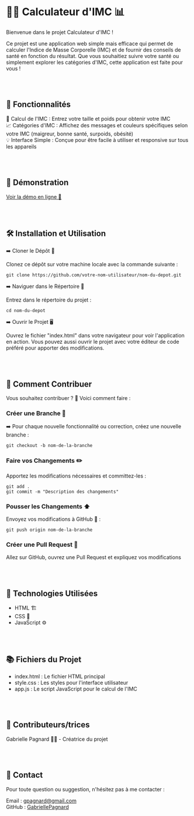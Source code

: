 # 🏋️‍♂️ Calculateur d'IMC 📊   

Bienvenue dans le projet Calculateur d'IMC !   

Ce projet est une application web simple mais efficace qui permet de calculer l'Indice de Masse Corporelle (IMC) et de fournir des conseils de santé en fonction du résultat. Que vous souhaitiez suivre votre santé ou simplement explorer les catégories d'IMC, cette application est faite pour vous !   

<br>
<br>

## 🚀 Fonctionnalités

🔢 Calcul de l'IMC : Entrez votre taille et poids pour obtenir votre IMC   
📈 Catégories d'IMC : Affichez des messages et couleurs spécifiques selon votre IMC (maigreur, bonne santé, surpoids, obésité)   
💡 Interface Simple : Conçue pour être facile à utiliser et responsive sur tous les appareils   

<br>
<br>

## 🧩 Démonstration

[Voir la démo en ligne 🎥](https://gabriellepagnard.github.io/calculateur_IMC/)

<br>
<br>

## 🛠️ Installation et Utilisation

➡️ Cloner le Dépôt 🔄   

Clonez ce dépôt sur votre machine locale avec la commande suivante :

`git clone https://github.com/votre-nom-utilisateur/nom-du-depot.git`   

➡️ Naviguer dans le Répertoire 📂   
   
Entrez dans le répertoire du projet :

`cd nom-du-depot`   

➡️ Ouvrir le Projet 🖥️   
   
Ouvrez le fichier "index.html" dans votre navigateur pour voir l'application en action. Vous pouvez aussi ouvrir le projet avec votre éditeur de code préféré pour apporter des modifications.

<br>
<br>

## 🔧 Comment Contribuer

Vous souhaitez contribuer ? 🎉 Voici comment faire :

### Créer une Branche 🌿

➡️ Pour chaque nouvelle fonctionnalité ou correction, créez une nouvelle branche :   

`git checkout -b nom-de-la-branche`   

### Faire vos Changements ✏️   

Apportez les modifications nécessaires et committez-les :   

`git add .`   
`git commit -m "Description des changements"`   

### Pousser les Changements ⬆️   

Envoyez vos modifications à GitHub 📨 :

`git push origin nom-de-la-branche`   

### Créer une Pull Request 🔄   

Allez sur GitHub, ouvrez une Pull Request et expliquez vos modifications      

<br>
<br>

## 📄 Technologies Utilisées

- HTML 🏗️    
- CSS 🎨   
- JavaScript ⚙️   

<br>
<br>

## 📚 Fichiers du Projet

- index.html : Le fichier HTML principal   
- style.css : Les styles pour l'interface utilisateur   
- app.js : Le script JavaScript pour le calcul de l'IMC   

<br>
<br>

## 👥 Contributeurs/trices

Gabrielle Pagnard 🧑‍💻 - Créatrice du projet

<br>
<br>

## 💬 Contact

Pour toute question ou suggestion, n'hésitez pas à me contacter :   

Email : gpagnard@gmail.com   
GitHub : [GabriellePagnard](https://github.com/GabriellePagnard)   
